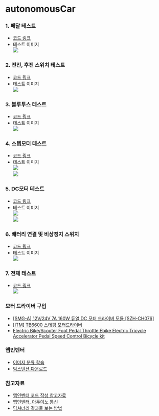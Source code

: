 # autonomousCar

### 1. 페달 테스트  
* [코드 링크](https://github.com/mtinet/AICar/blob/master/code/1.%20pedal.ino)  
* 테스트 이미지  
![](https://github.com/mtinet/AICar/blob/master/image/Slide1.jpg?raw=true) 

### 2. 전진, 후진 스위치 테스트  
* [코드 링크](https://github.com/mtinet/AICar/blob/master/code/2.%20switch.ino)  
* 테스트 이미지  
![](https://github.com/mtinet/AICar/blob/master/image/Slide2.jpg?raw=true) 

### 3. 블루투스 테스트  
* [코드 링크](https://github.com/mtinet/AICar/blob/master/code/3.%20bluetooth.ino)  
* 테스트 이미지  
![](https://github.com/mtinet/AICar/blob/master/image/Slide3.jpg?raw=true)  

### 4. 스텝모터 테스트  
* [코드 링크](https://github.com/mtinet/AICar/blob/master/code/4.%20stepMotor.ino)  
* 테스트 이미지  
![](https://github.com/mtinet/autonomousCar/blob/master/image/stepMotorCircuit.jpg?raw=true)  
![](https://github.com/mtinet/AICar/blob/master/image/Slide4.jpg?raw=true) 

### 5. DC모터 테스트  
* [코드 링크]()  
* 테스트 이미지  
![](https://github.com/mtinet/AICar/blob/master/image/Slide5.jpg?raw=true)  
![](https://github.com/mtinet/AICar/blob/master/image/Slide6.jpg?raw=true) 

### 6. 배터리 연결 및 비상정지 스위치 
* [코드 링크]()  
* 테스트 이미지  
![](https://github.com/mtinet/AICar/blob/master/image/Slide7.jpg?raw=true) 

### 7. 전체 테스트  
* [코드 링크](https://github.com/mtinet/AICar/blob/master/code/1.%20buttonVoiceVisionCar_miniboard.ino)  
![](https://github.com/mtinet/AICar/blob/master/image/Slide8.jpg?raw=true)  

### 모터 드라이버 구입  
* [[SMG-A] 12V/24V 7A 160W 듀얼 DC 모터 드라이버 모듈 [SZH-CH076]](https://www.devicemart.co.kr/goods/view?no=1361692)  
* [[ITM] TB6600 스테핑 모터드라이버](https://www.devicemart.co.kr/goods/view?no=10894384)  
* [Electric Bike/Scooter Foot Pedal Throttle Ebike Electric Tricycle Accelerator Pedal Speed Control Bicycle kit](https://www.aliexpress.com/item/32916923695.html?spm=a2g0o.cart.0.0.6cd43c00q48Iys&mp=1)  

### 앱인벤터  
* [이미지 분류 학습](https://classifier.appinventor.mit.edu/)  
* [익스텐션 다운로드](https://mit-cml.github.io/extensions/)  

### 참고자료  
* [앱인벤터 코드 작성 참고자료](http://blog.naver.com/PostView.nhn?blogId=kids_power&logNo=221368450791&parentCategoryNo=&categoryNo=42&viewDate=&isShowPopularPosts=true&from=search)  
* [앱인벤터, 아두이노 통신](http://sanguru.me/arduino009/) 
* [딕셔너리 결과물 보는 방법](http://ai2.appinventor.mit.edu/reference/blocks/dictionaries.html#get-value-at-key-path)  
